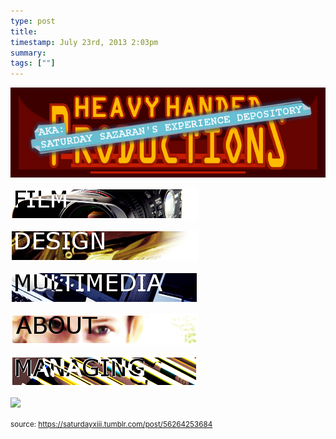 ```yaml
---
type: post
title: 
timestamp: July 23rd, 2013 2:03pm
summary: 
tags: [""]
---
```

<p>
                               <img src="../media/56264253684_1.png"/>
                           </p>
                                                                                                                           <p>
                               <img src="../media/56264253684_2.png"/>
                           </p>
                                                                                                                           <p>
                               <img src="../media/56264253684_3.png"/>
                           </p>
                                                                                                                           <p>
                               <img src="../media/56264253684_4.png"/>
                           </p>
                                                                                                                           <p>
                               <img src="../media/56264253684_5.png"/>
                           </p>
                                                                                                                           <p>
                               <img src="../media/56264253684_6.png"/>
                           </p>
                                                                                                                           <p>
                               <img src="../media/56264253684_7.png"/>
                           </p>
                                                                                                            
                
                
                
                
                                
<small>source: https://saturdayxiii.tumblr.com/post/56264253684</small>